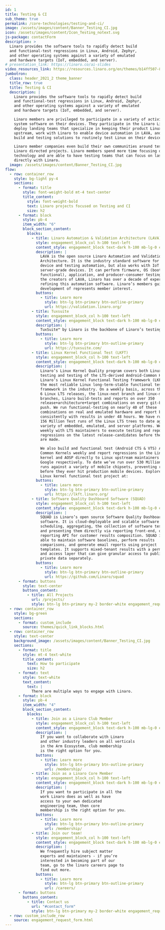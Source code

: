 ```yaml
---
id: 1
title: Testing & CI
sub_theme: true
permalink: /core-technologies/testing-and-ci/
image: /assets/images/content/Banner_Testing_CI.jpg
icon: /assets/images/content/Icon_Testing_notext.svg
js-package: contactForm
description: >
  Linaro provides the software tools to rapidly detect build
  and functional-test regressions in Linux, Android, Zephyr,
  and other operating systems against a variety of emulated
  and hardware targets (IoT, embedded, and server).
# presentation_link: https://linaro.co/ai-slides
video_resources_link: https://resources.linaro.org/en/themes/b14ff507-8b3e-4ce4-856d-ef161e2d4214
jumbotron:
  class: header_2021_2 theme_banner
  title_row: true
  title: Testing & CI
  description: |
    Linaro provides the software tools to rapidly detect build
    and functional-test regressions in Linux, Android, Zephyr,
    and other operating systems against a variety of emulated
    and hardware targets (IoT, embedded, and server).

    Linaro members are privileged to participate in a variety of activities that improve operating
    system software on their devices. They participate in the Linaro Linux Kernel Quality program,
    deploy landing teams that specialize in keeping their product Linux kernels current and
    upstream, work with Linaro to enable device automation in LAVA, and utilize Linaro’s scalable
    build and testing solutions to routinely test Linux on their devices.

    Linaro member companies even build their own communities around testing in Linaro through
    Linaro directed projects. Linaro members spend more time focusing on differentiating
    technology and are able to have testing teams that can focus on last-mile testing by working
    directly with Linaro.
  image: /assets/images/content/Banner_Testing_CI.jpg
flow:
  - row: container_row
    style: bg-light py-4
    sections:
      - format: title
        style: font-weight-bold mt-4 text-center
        title_content:
          style: font-weight-bold
          text: Linaro projects focused on Testing and CI
          size: h2
      - format: block
        style: pb-4
        item_width: "6"
        block_section_content:
          blocks:
            - title: Linaro Automation & Validation Architecture (LAVA)
              style: engagement_block_col h-100 text-left
              content_style: engagement_block text-dark h-100 mb-lg-0 engagement_block_content d-flex flex-column justify-content-start align-items-start
              description: |
                LAVA is the open source Linaro Automation and Validation
                Architecture. It is the industry standard software for embedded
                device and testing automation, but also works with IoT and
                server-grade devices. It can perform firmware, OS (boot and
                functional), application, and producer-consumer testing. Being
                the creators of LAVA, Linaro has over a decade of experience
                refining this automation software. Linaro’s members guide
                development of represents member interest.
              buttons:
                - title: Learn more
                  style: btn-lg btn-primary btn-outline-primary
                  url: https://validation.linaro.org/
            - title: Tuxsuite
              style: engagement_block_col h-100 text-left
              content_style: engagement_block text-dark h-100 mb-lg-0 engagement_block_content d-flex flex-column justify-content-start align-items-start
              description: |
                TuxSuite™ by Linaro is the backbone of Linaro’s testing efforts. This is now available as a commercial service to help anyone interested in improving their Linux kernel testing to do so rapidly and at scale. Take your testing from limited and infrequent to constant and expansive with TuxSuite.
              buttons:
                - title: Learn more
                  style: btn-lg btn-primary btn-outline-primary
                  url: https://tuxsuite.com/
            - title: Linux Kernel Functional Test (LKFT)
              style: engagement_block_col h-100 text-left
              content_style: engagement_block text-dark h-100 mb-lg-0 engagement_block_content d-flex flex-column justify-content-start align-items-start
              description: |
                Linaro’s Linux Kernel Quality program covers both Linux kernel
                testing and testing of the LTS-derived Android-Common Kernel.
                Linaro’s Linux Kernel Functional Testing framework (LKFT) is
                the most reliable Linux long-term-stable functional test
                framework in the industry. On a weekly basis, across the latest
                6 Linux LTS releases, the linux-next branch and linux-mainline
                branches, Linaro build-tests and reports on over 350
                release+architecture+target combinations on every git-branch
                push. We run functional-testing on nearly 40 of these
                combinations on real and emulated hardware and report back
                consistently with results in under 48 hours. We have run over
                156 Million Test runs of the Linux LTS trees to date against a
                variety of embedded, emulated, and server platforms. We work
                weekly with LTS maintainers to execute testing and report
                regressions on the latest release-candidates before the releases
                are made.

                We also build and functional test (Android CTS & VTS) Android
                Common Kernels weekly and report regressions in the Linux
                kernel and AOSP directly to Linux upstream maintainers and
                Google respectively. To date we’ve run over 530 Million Test
                runs against a variety of mobile chipsets, preventing regressions
                before they ever hit production mobile devices. Explore Linaro’s
                Linux kernel functional test project at:
              buttons:
                - title: Learn more
                  style: btn-lg btn-primary btn-outline-primary
                  url: https://lkft.linaro.org/
            - title: Software Quality Dashboard Software (SQUAD)
              style: engagement_block_col h-100 text-left
              content_style: engagement_block text-dark h-100 mb-lg-0 engagement_block_content d-flex flex-column justify-content-start align-items-start
              description: |
                SQUAD is Linaro’s open source Software Quality Dashboard
                software. It is cloud-deployable and scalable software for
                scheduling, aggregating, the collection of software test-results,
                and presenting them directly via reporting front-end, or via the
                reporting API for customer results composition. SQUAD is also
                able to maintain software baselines, perform results
                comparisons, and generate email reports using project
                templates. It supports mixed-tenant results with a permission
                and access layer that can give granular access to public and
                private data separately.
              buttons:
                - title: Learn more
                  style: btn-lg btn-primary btn-outline-primary
                  url: https://github.com/Linaro/squad
      - format: buttons
        style: text-center
        buttons_content:
          - title: All Projects
            url: /projects/
            style: btn-lg btn-primary my-2 border-white engagement_request_contact_btn
  - row: container_row
    style: bg-green
    sections:
      - format: custom_include
        source: themes/quick_link_blocks.html
  - row: container_row
    style: text-center
    background_image: /assets/images/content/Banner_Testing_CI.jpg
    sections:
      - format: title
        style: mt-4 text-white
        title_content:
          text: How to participate
          size: h2
      - format: text
        style: text-white
        text_content:
          text: |
            There are multiple ways to engage with Linaro.
      - format: block
        style: pb-4
        item_width: "4"
        block_section_content:
          blocks:
            - title: Join as a Linaro Club Member
              style: engagement_block_col h-100 text-left
              content_style: engagement_block text-dark h-100 mb-lg-0 engagement_block_content d-flex flex-column justify-content-around align-items-baseline
              description: |
                If you want to collaborate with Linaro
                and other industry leaders on all verticals
                in the Arm Ecosystem, club membership
                is the right option for you.
              buttons:
                - title: Learn more
                  style: btn-lg btn-primary btn-outline-primary
                  url: /membership/
            - title: Join as a Linaro Core Member
              style: engagement_block_col h-100 text-left
              content_style: engagement_block text-dark h-100 mb-lg-0 engagement_block_content d-flex flex-column justify-content-around align-items-baseline
              description: |
                If you want to participate in all the
                work Linaro does as well as have
                access to your own dedicated
                engineering team, then core
                membership is the right option for you.
              buttons:
                - title: Learn more
                  style: btn-lg btn-primary btn-outline-primary
                  url: /membership/
            - title: Join our team!
              style: engagement_block_col h-100 text-left
              content_style: engagement_block text-dark h-100 mb-lg-0 engagement_block_content d-flex flex-column justify-content-around align-items-baseline
              description: |
                We frequently hire subject matter
                experts and maintainers - if you’re
                interested in becoming part of our
                team, go to the linaro careers page to
                find out more.
              buttons:
                - title: Learn more
                  style: btn-lg btn-primary btn-outline-primary
                  url: /careers/
      - format: buttons
        buttons_content:
          - title: Contact us
            url: "#contact_form"
            style: btn-lg btn-primary my-2 border-white engagement_request_contact_btn
  - row: custom_include_row
    source: engagement_request_form.html
---
```

